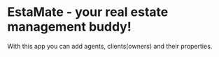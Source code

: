# EstaMate - your real estate management buddy!

With this app you can add agents, clients(owners) and their properties.
